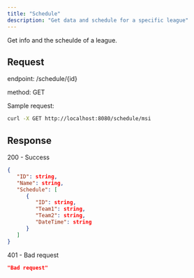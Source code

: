 ```yaml
---
title: "Schedule"
description: "Get data and schedule for a specific league"
---
```


Get info and the scheulde of a league.

## Request

endpoint: /schedule/{id}

method: GET

Sample request:

```bash
curl -X GET http://localhost:8080/schedule/msi
```

## Response

200 - Success

```json
{
   "ID": string,
   "Name": string,
   "Schedule": [
      {
         "ID": string,
         "Team1": string,
         "Team2": string,
         "DateTime": string
      }
   ]
}
```

401 - Bad request

```json
"Bad request"
```
